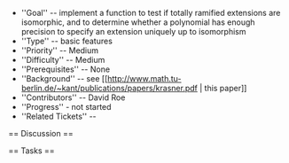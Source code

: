  * ''Goal'' -- implement a function to test if totally ramified extensions are isomorphic, and to determine whether a polynomial has enough precision to specify an extension uniquely up to isomorphism 
 * ''Type'' -- basic features
 * ''Priority'' -- Medium
 * ''Difficulty'' -- Medium
 * ''Prerequisites'' -- None
 * ''Background'' -- see [[http://www.math.tu-berlin.de/~kant/publications/papers/krasner.pdf | this paper]]
 * ''Contributors'' -- David Roe
 * ''Progress'' - not started
 * ''Related Tickets'' -- 

== Discussion ==

== Tasks ==
